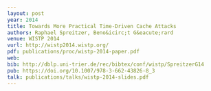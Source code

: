 ```yaml
---
layout: post
year: 2014
title: Towards More Practical Time-Driven Cache Attacks
authors: Raphael Spreitzer, Beno&icirc;t G&eacute;rard
venue: WISTP 2014
vurl: http://wistp2014.wistp.org/
pdf: publications/proc/wistp-2014-paper.pdf
web: 
bib: http://dblp.uni-trier.de/rec/bibtex/conf/wistp/SpreitzerG14
pub: https://doi.org/10.1007/978-3-662-43826-8_3
talk: publications/talks/wistp-2014-slides.pdf
---
```


